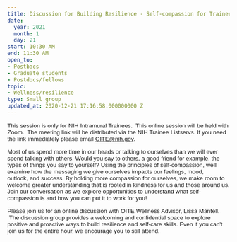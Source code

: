 ```yaml
---
title: Discussion for Building Resilience - Self-compassion for Trainees
date:
  year: 2021
  month: 1
  day: 21
start: 10:30 AM
end: 11:30 AM
open_to:
- Postbacs
- Graduate students
- Postdocs/fellows
topic:
- Wellness/resilience
type: Small group
updated_at: 2020-12-21 17:16:58.000000000 Z
---
```

<span style="font-family: arial, helvetica, sans-serif; font-size:
10pt;">This session is only for NIH Intramural Trainees.  This online
session will be held with Zoom.  The meeting link will be distributed
via the NIH Trainee Listservs. If you need the link immediately please
email OITE@nih.gov.</span>

<span style="font-family: arial, helvetica, sans-serif; font-size:
10pt;">Most of us spend more time in our heads or talking to ourselves
than we will ever spend talking with others. Would you say to others, a
good friend for example, the types of things you say to yourself? Using
the principles of self-compassion, we'll examine how the messaging we
give ourselves impacts our feelings, mood, outlook, and success. By
holding more compassion for ourselves, we make room to welcome greater
understanding that is rooted in kindness for us and those around us.
Join our conversation as we explore opportunities to understand what
self-compassion is and how you can put it to work for you! </span>

<span style="font-family: arial, helvetica, sans-serif; font-size:
10pt;">Please join us for an online discussion with OITE Wellness
Advisor, Lissa Mantell.  The discussion group provides a welcoming and
confidential space to explore positive and proactive ways to build
resilience and self-care skills. Even if you can\'t join us for the
entire hour, we encourage you to still attend.  </span>

 

 

 
